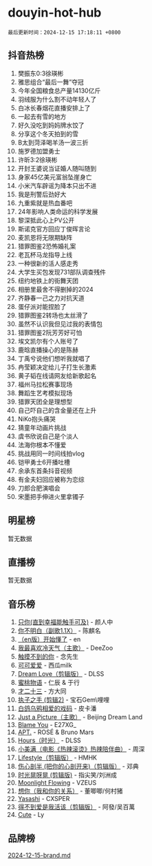 # douyin-hot-hub

`最后更新时间：2024-12-15 17:18:11 +0800`

## 抖音热榜

1. 樊振东0:3徐瑛彬
1. 雅思组合“最后一舞”夺冠
1. 今年全国粮食总产量14130亿斤
1. 羽绒服为什么割不动年轻人了
1. 白冰长春烟花直播安排上了
1. 一起去有雪的地方
1. 好久没吃到妈妈牌水饺了
1. 分享这个冬天拍到的雪
1. B太到菏泽喝羊汤一波三折
1. 施罗德加盟勇士
1. 许昕3:2徐瑛彬
1. 开封王婆说当证婚人随叫随到
1. 身家45亿美元富翁坠崖身亡
1. 小米汽车辟谣为降本只出不进
1. 我是刑警后劲好大
1. 九重紫就是热血番吧
1. 24年影响人类命运的科学发展
1. 黎深抵此心上PV公开
1. 斯诺克官方回应丁俊晖言论
1. 麦凯恩将无限期缺阵
1. 猎罪图鉴2恐怖婚礼案
1. 老瓦杯马龙指导上线
1. 一种很新的活人感走秀
1. 大学生买包发现731部队调查残件
1. 纽约地铁上的街舞天团
1. 相册里最舍不得删掉的2024
1. 齐静春一己之力对抗天道
1. 蛋仔派对能捏脸了
1. 猎罪图鉴2转场也太丝滑了
1. 虽然不认识我但见过我的表情包
1. 猎罪图鉴2阮芳芳好可怕
1. 埃文凯尔有个人账号了
1. 鹿晗直播操心的是陈赫
1. 丁禹兮说他们想听我就唱了
1. 冉莹颖决定给儿子打生长激素
1. 黄子韬在线请网友给新歌起名
1. 福州马拉松赛事现场
1. 舞蹈生艺考模拟现场
1. 猎罪天团全是理想型
1. 自己吓自己的含金量还在上升
1. NiKo抱头痛哭
1. 猜童年动画片挑战
1. 虞书欣说自己是个淡人
1. 法海你根本不懂爱
1. 挑战用同一时间线拍vlog
1. 铠甲勇士6开播吐槽
1. 余承东首条抖音视频
1. 有金夫妇回应被称为恋综
1. 刀郎合肥演唱会
1. 宋墨把手伸进火里拿镯子

## 明星榜

暂无数据

## 直播榜

暂无数据

## 音乐榜

1. [只你(直到幸福能触手可及)](https://sf5-hl-cdn-tos.douyinstatic.com/obj/tos-cn-ve-2774/o0lBkRDzFTeaVSUz3ZZSCBVtZ5DIMQGfgmEAuE) - 颜人中
1. [你不明白（副歌1.1X）](https://sf5-hl-cdn-tos.douyinstatic.com/obj/tos-cn-ve-2774/o4LBQK7fIoonFBCeIzPNZvHDgEDtQ2ErnrKvM1) - 陈麒名
1. [（en版）开始懂了](https://sf5-hl-cdn-tos.douyinstatic.com/obj/tos-cn-ve-2774/ow9G4MKH32zBIDHGvNiTAimWsAJB5QxhCIfIME) - en
1. [我最喜欢冷天气（主歌）](https://sf5-hl-cdn-tos.douyinstatic.com/obj/tos-cn-ve-2774/ogd10efzCApmGsmwZRmIKrEMfCZLg7MycZu3ew) - DeeZoo
1. [触摸不到的你](https://sf5-hl-cdn-tos.douyinstatic.com/obj/tos-cn-ve-2774/oUBR0G6KDYpIwoshClFdQfZDNBfTnrBQE7gXtN) - 念先生
1. [可可爱爱](https://sf5-hl-cdn-tos.douyinstatic.com/obj/tos-cn-ve-2774/0deb1e75aea643b9927ba26aaafa29dd) - 西瓜milk
1. [Dream Love（剪辑版）](https://sf5-hl-cdn-tos.douyinstatic.com/obj/tos-cn-ve-2774/oUn3DKyIgBFIsCFZmAMM8qSJyMtlgLfoPqyDEe) - DLSS
1. [蜜桃物语](https://sf5-hl-cdn-tos.douyinstatic.com/obj/tos-cn-ve-2774/oIhOSCZtIACtYU4XQkngiW9kCBfVD1Fz9IYeqL) - 仁辰 & 于行
1. [才二十三](https://sf5-hl-cdn-tos.douyinstatic.com/obj/tos-cn-ve-2774/okABdOmMEBYDDBvkgYQ5JfEqFtCZvQxf4aRjDI) - 方大同
1. [执子之手 (剪辑2)](https://sf3-cdn-tos.douyinstatic.com/obj/tos-cn-ve-2774/oUoZLQjCc31XzqsBnBQUNgeKtYPBcgbFDwtfcu) - 宝石Gem\哩哩
1. [白鸽乌鸦相爱的戏码](https://sf5-hl-cdn-tos.douyinstatic.com/obj/tos-cn-ve-2774/oMVVEf6eDAOmFtNtCsEqKpIorBDM8Nkg6TZRqC) - 皮卡潘
1. [Just a Picture（主歌）](https://sf5-hl-cdn-tos.douyinstatic.com/obj/tos-cn-ve-2774/oc0usFBZCDnAGbtQig7oCaDsQfCYjcAEfWYQkF) - Beijing Dream Land
1. [Blame You](https://sf5-hl-cdn-tos.douyinstatic.com/obj/tos-cn-ve-2774/oAceIDVL0BC2DJC0Qwi8AZnQAtBgZBbMMpfdzi) - E27XG_
1. [APT.](https://sf5-hl-cdn-tos.douyinstatic.com/obj/tos-cn-ve-2774/ooHxBnfDQIxBZontIlGfpTy5PBxCgEccFO1OMg) - ROSÉ & Bruno Mars
1. [Hours（时光）](https://sf5-hl-cdn-tos.douyinstatic.com/obj/tos-cn-ve-2774/oES9g0DgeYmDFDVCLNfBZZsnLvGF4utxCEAm1Q) - DLSS
1. [小美满（电影《热辣滚烫》热辣陪伴曲）](https://sf5-hl-cdn-tos.douyinstatic.com/obj/tos-cn-ve-2774/o0GAn2lSgfZIDUgtevCGDQYnFg4CwnrBaxbTZL) - 周深
1. [Lifestyle（剪辑版）](https://sf5-hl-cdn-tos.douyinstatic.com/obj/tos-cn-ve-2774/owfqGgjwG3V5lCLaAIezFMeg3LtuKNBaZKgzPV) - HMHK
1. [伤心剖半 (把你的心剖开来)（剪辑版）](https://sf5-hl-cdn-tos.douyinstatic.com/obj/tos-cn-ve-2774/oE3a4kLafIGYPYIFXlEAefIrO0MvzyEDgbuTmC) - 邓典
1. [时光晃呀晃 (剪辑版)](https://sf5-hl-cdn-tos.douyinstatic.com/obj/tos-cn-ve-2774/o8ACeQem3gwI1x3GIYGAfKG0LJebKFRJDwRwyW) - 指尖笑/刘洲成
1. [Moonlight Flowing](https://sf5-hl-cdn-tos.douyinstatic.com/obj/tos-cn-ve-2774/oopZsCtRnQgOhEYmv9FfBBgwmeaQmWQQZED9tN) - VZEUS
1. [想你（我和你的关系）](https://sf6-cdn-tos.douyinstatic.com/obj/tos-cn-ve-2774/o8QxhcOBDYYX0zqKCjFVQXZ3RBffnRBQEogitG) - 董唧唧/何村猪
1. [Yasashi](https://sf5-hl-cdn-tos.douyinstatic.com/obj/tos-cn-ve-2774/oEIqAlutRBGQZgZf2VMCuFEBmaD2bgJG6fCQaQ) - CXSPER
1. [得不到爱是我活该（剪辑版）](https://sf5-hl-cdn-tos.douyinstatic.com/obj/tos-cn-ve-2774/os0cIhiBc3fAa9kPjzM5WTrMggiK3sBnZDAwpQ) - 阿發/吴百萬
1. [Cute](https://sf5-hl-cdn-tos.douyinstatic.com/obj/tos-cn-ve-2774/o4IbIzHWKAAB4wsS5qMBRiiAlEBGTpQRNfFvuo) - Ly

## 品牌榜

[2024-12-15-brand.md](2024-12-15-brand.md)
